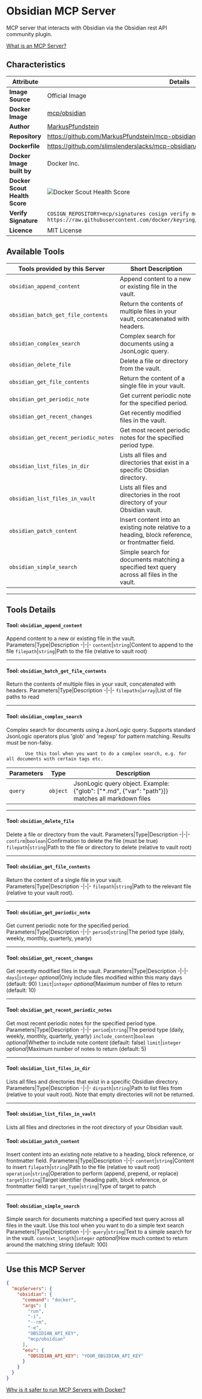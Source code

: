 # Obsidian MCP Server

MCP server that interacts with Obsidian via the Obsidian rest API community plugin.

[What is an MCP Server?](https://www.anthropic.com/news/model-context-protocol)

## Characteristics
Attribute|Details|
|-|-|
**Image Source**|Official Image
**Docker Image**|[mcp/obsidian](https://hub.docker.com/repository/docker/mcp/obsidian)
**Author**|[MarkusPfundstein](https://github.com/MarkusPfundstein)
**Repository**|https://github.com/MarkusPfundstein/mcp-obsidian
**Dockerfile**|https://github.com/slimslenderslacks/mcp-obsidian/blob/slim/docker/Dockerfile
**Docker Image built by**|Docker Inc.
**Docker Scout Health Score**| ![Docker Scout Health Score](https://api.scout.docker.com/v1/policy/insights/org-image-score/badge/mcp/obsidian)
**Verify Signature**|`COSIGN_REPOSITORY=mcp/signatures cosign verify mcp/obsidian --key https://raw.githubusercontent.com/docker/keyring/refs/heads/main/public/mcp/latest.pub`
**Licence**|MIT License

## Available Tools
Tools provided by this Server|Short Description
-|-
`obsidian_append_content`|Append content to a new or existing file in the vault.|
`obsidian_batch_get_file_contents`|Return the contents of multiple files in your vault, concatenated with headers.|
`obsidian_complex_search`|Complex search for documents using a JsonLogic query.|
`obsidian_delete_file`|Delete a file or directory from the vault.|
`obsidian_get_file_contents`|Return the content of a single file in your vault.|
`obsidian_get_periodic_note`|Get current periodic note for the specified period.|
`obsidian_get_recent_changes`|Get recently modified files in the vault.|
`obsidian_get_recent_periodic_notes`|Get most recent periodic notes for the specified period type.|
`obsidian_list_files_in_dir`|Lists all files and directories that exist in a specific Obsidian directory.|
`obsidian_list_files_in_vault`|Lists all files and directories in the root directory of your Obsidian vault.|
`obsidian_patch_content`|Insert content into an existing note relative to a heading, block reference, or frontmatter field.|
`obsidian_simple_search`|Simple search for documents matching a specified text query across all files in the vault.|

---
## Tools Details

#### Tool: **`obsidian_append_content`**
Append content to a new or existing file in the vault.
Parameters|Type|Description
-|-|-
`content`|`string`|Content to append to the file
`filepath`|`string`|Path to the file (relative to vault root)

---
#### Tool: **`obsidian_batch_get_file_contents`**
Return the contents of multiple files in your vault, concatenated with headers.
Parameters|Type|Description
-|-|-
`filepaths`|`array`|List of file paths to read

---
#### Tool: **`obsidian_complex_search`**
Complex search for documents using a JsonLogic query. 
           Supports standard JsonLogic operators plus 'glob' and 'regexp' for pattern matching. Results must be non-falsy.

           Use this tool when you want to do a complex search, e.g. for all documents with certain tags etc.
Parameters|Type|Description
-|-|-
`query`|`object`|JsonLogic query object. Example: {"glob": ["*.md", {"var": "path"}]} matches all markdown files

---
#### Tool: **`obsidian_delete_file`**
Delete a file or directory from the vault.
Parameters|Type|Description
-|-|-
`confirm`|`boolean`|Confirmation to delete the file (must be true)
`filepath`|`string`|Path to the file or directory to delete (relative to vault root)

---
#### Tool: **`obsidian_get_file_contents`**
Return the content of a single file in your vault.
Parameters|Type|Description
-|-|-
`filepath`|`string`|Path to the relevant file (relative to your vault root).

---
#### Tool: **`obsidian_get_periodic_note`**
Get current periodic note for the specified period.
Parameters|Type|Description
-|-|-
`period`|`string`|The period type (daily, weekly, monthly, quarterly, yearly)

---
#### Tool: **`obsidian_get_recent_changes`**
Get recently modified files in the vault.
Parameters|Type|Description
-|-|-
`days`|`integer` *optional*|Only include files modified within this many days (default: 90)
`limit`|`integer` *optional*|Maximum number of files to return (default: 10)

---
#### Tool: **`obsidian_get_recent_periodic_notes`**
Get most recent periodic notes for the specified period type.
Parameters|Type|Description
-|-|-
`period`|`string`|The period type (daily, weekly, monthly, quarterly, yearly)
`include_content`|`boolean` *optional*|Whether to include note content (default: false)
`limit`|`integer` *optional*|Maximum number of notes to return (default: 5)

---
#### Tool: **`obsidian_list_files_in_dir`**
Lists all files and directories that exist in a specific Obsidian directory.
Parameters|Type|Description
-|-|-
`dirpath`|`string`|Path to list files from (relative to your vault root). Note that empty directories will not be returned.

---
#### Tool: **`obsidian_list_files_in_vault`**
Lists all files and directories in the root directory of your Obsidian vault.
#### Tool: **`obsidian_patch_content`**
Insert content into an existing note relative to a heading, block reference, or frontmatter field.
Parameters|Type|Description
-|-|-
`content`|`string`|Content to insert
`filepath`|`string`|Path to the file (relative to vault root)
`operation`|`string`|Operation to perform (append, prepend, or replace)
`target`|`string`|Target identifier (heading path, block reference, or frontmatter field)
`target_type`|`string`|Type of target to patch

---
#### Tool: **`obsidian_simple_search`**
Simple search for documents matching a specified text query across all files in the vault. 
            Use this tool when you want to do a simple text search
Parameters|Type|Description
-|-|-
`query`|`string`|Text to a simple search for in the vault.
`context_length`|`integer` *optional*|How much context to return around the matching string (default: 100)

---
## Use this MCP Server

```json
{
  "mcpServers": {
    "obsidian": {
      "command": "docker",
      "args": [
        "run",
        "-i",
        "--rm",
        "-e",
        "OBSIDIAN_API_KEY",
        "mcp/obsidian"
      ],
      "env": {
        "OBSIDIAN_API_KEY": "YOUR_OBSIDIAN_API_KEY"
      }
    }
  }
}
```

[Why is it safer to run MCP Servers with Docker?](https://www.docker.com/blog/the-model-context-protocol-simplifying-building-ai-apps-with-anthropic-claude-desktop-and-docker/)
